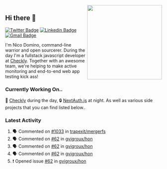 <img align="right" src="https://user-images.githubusercontent.com/7415984/172472491-91b16eac-fa22-4ecf-92df-d687139fd1f9.gif" width="240" />

## Hi there 👋

[![Twitter Badge](https://img.shields.io/badge/-@ndom91-1ca0f1?style=flat-square&labelColor=1ca0f1&logo=twitter&logoColor=white&link=https://twitter.com/ndom91)](https://twitter.com/ndom91) [![Linkedin Badge](https://img.shields.io/badge/-ndom91-blue?style=flat-square&logo=Linkedin&logoColor=white&link=https://www.linkedin.com/in/ndom91/)](https://www.linkedin.com/in/ndom91/) [![Gmail Badge](https://img.shields.io/badge/-yo@ndo.dev-c14438?style=flat-square&logo=mail.ru&logoColor=white&link=mailto:yo@ndo.dev)](mailto:yo@ndo.dev)

I'm Nico Domino, command-line warrior and open sourcerer. During the day I'm a fullstack javascript developer at [Checkly](https://checklyhq.com). Together with an awesome team, we're helping to make active monitoring and end-to-end web app testing kick ass!

### Currently Working On..

🦝 [Checkly](https://checklyhq.com) during the day, 🔒 [NextAuth.js](https://github.com/nextauthjs/next-auth) at night. As well as various side projects that you can find listed below..

<!--START_SECTION_PROFILE_VIEWS:readme-info-->
<!--END_SECTION_PROFILE_VIEWS:readme-info-->

<!--START_SECTION_DAILY_COMMIT:readme-info-->
<!--END_SECTION_DAILY_COMMIT:readme-info-->

<!--START_SECTION_WEEKLY_COMMIT:readme-info-->
<!--END_SECTION_WEEKLY_COMMIT:readme-info-->

### Latest Activity

<!--START_SECTION:activity-->
1. 🗣 Commented on [#1033](https://github.com/trapexit/mergerfs/issues/1033) in [trapexit/mergerfs](https://github.com/trapexit/mergerfs)
2. 🗣 Commented on [#62](https://github.com/gvigroux/hon/issues/62) in [gvigroux/hon](https://github.com/gvigroux/hon)
3. 🗣 Commented on [#62](https://github.com/gvigroux/hon/issues/62) in [gvigroux/hon](https://github.com/gvigroux/hon)
4. 🗣 Commented on [#62](https://github.com/gvigroux/hon/issues/62) in [gvigroux/hon](https://github.com/gvigroux/hon)
5. ❗️ Opened issue [#62](https://github.com/gvigroux/hon/issues/62) in [gvigroux/hon](https://github.com/gvigroux/hon)
<!--END_SECTION:activity-->
